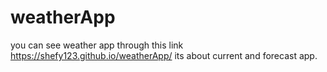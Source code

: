 # weatherApp
you can see weather app through this link https://shefy123.github.io/weatherApp/
its about current and forecast app.
